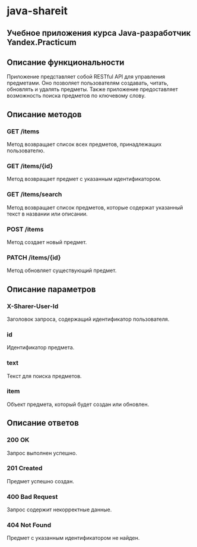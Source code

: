 # java-shareit
## Учебное приложения курса Java-разработчик Yandex.Practicum

## Описание функциональности

Приложение представляет собой RESTful API для управления предметами. Оно позволяет пользователям создавать, читать, обновлять и удалять предметы. Также приложение предоставляет возможность поиска предметов по ключевому слову.

## Описание методов

### GET /items

Метод возвращает список всех предметов, принадлежащих пользователю.

### GET /items/{id}

Метод возвращает предмет с указанным идентификатором.

### GET /items/search

Метод возвращает список предметов, которые содержат указанный текст в названии или описании.

### POST /items

Метод создает новый предмет.

### PATCH /items/{id}

Метод обновляет существующий предмет.

## Описание параметров

### X-Sharer-User-Id

Заголовок запроса, содержащий идентификатор пользователя.

### id

Идентификатор предмета.

### text

Текст для поиска предметов.

### item

Объект предмета, который будет создан или обновлен.

## Описание ответов

### 200 OK

Запрос выполнен успешно.

### 201 Created

Предмет успешно создан.

### 400 Bad Request

Запрос содержит некорректные данные.

### 404 Not Found

Предмет с указанным идентификатором не найден.

